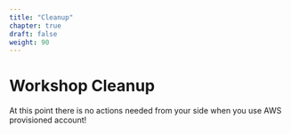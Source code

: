 ```yaml
---
title: "Cleanup"
chapter: true
draft: false
weight: 90
---
```


# Workshop Cleanup

At this point there is no actions needed from your side when you use AWS provisioned account!